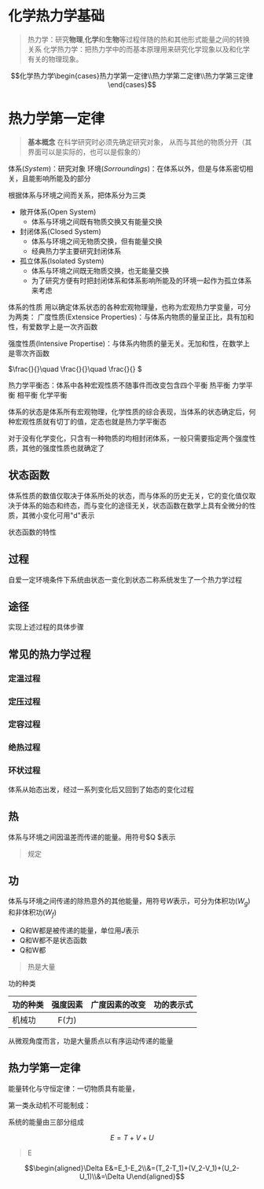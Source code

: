 # 化学热力学基础
> 热力学：研究**物理**,**化学**和**生物**等过程伴随的热和其他形式能量之间的转换关系
> 化学热力学：把热力学中的而基本原理用来研究化学现象以及和化学有关的物理现象。


$$化学热力学\begin{cases}热力学第一定律\\热力学第二定律\\热力学第三定律\end{cases}$$

# 热力学第一定律
> **基本概念**
在科学研究时必须先确定研究对象， 从而与其他的物质分开（其界面可以是实际的，也可以是假象的）

体系($System$)：研究对象
环境($Sorroundings$)：在体系以外，但是与体系密切相关，且能影响所能及的部分

根据体系与环境之间而关系，把体系分为三类
+ 敞开体系(Open System)
	+ 体系与环境之间既有物质交换又有能量交换
+ 封闭体系(Closed System)
	+ 体系与环境之间无物质交换，但有能量交换
	+ 经典热力学主要研究封闭体系
+ 孤立体系(Isolated System)
	+ 体系与环境之间既无物质交换，也无能量交换
	+ 为了研究方便有时把封闭体系和体系影响所能及的环境一起作为孤立体系来考虑

体系的性质
用以确定体系状态的各种宏观物理量，也称为宏观热力学变量，可分为两类：
广度性质(Extensice Properties)：与体系内物质的量呈正比，具有加和性，有爱数学上是一次齐函数

强度性质(Intensive Propertise)：与体系内物质的量无关。无加和性，在数学上是零次齐函数

$\frac{}{}\quad \frac{}{}\quad \frac{}{} $

热力学平衡态：体系中各种宏观性质不随事件而改变包含四个平衡
热平衡
力学平衡
相平衡
化学平衡

体系的状态是体系所有宏观物理，化学性质的综合表现，当体系的状态确定后，何种宏观性质就有切丁的值，定态也就是热力学平衡态

对于没有化学变化，只含有一种物质的均相封闭体系，一般只需要指定两个强度性质，其他的强度性质也就确定了

## 状态函数
体系性质的数值仅取决于体系所处的状态，而与体系的历史无关，它的变化值仅取决于体系的始态和终态，而与变化的途径无关，状态函数在数学上具有全微分的性质，其微小变化可用"$\mathrm{d}$"表示

状态函数的特性

## 过程
自爱一定环境条件下系统由状态一变化到状态二称系统发生了一个热力学过程

## 途径
实现上述过程的具体步骤

## 常见的热力学过程
### 定温过程
### 定压过程
### 定容过程
### 绝热过程
### 环状过程
体系从始态出发，经过一系列变化后又回到了始态的变化过程

## 热
体系与环境之间因温差而传递的能量。用符号$Q
$表示

> 规定


## 功
体系与环境之间传递的除热意外的其他能量，用符号$W$表示，可分为体积功($W_g$)和非体积功($W_f$)

+ Q和W都是被传递的能量，单位用$J$表示
+ Q和W都不是状态函数
+ Q和W都

> 热是大量

功的种类

|功的种类|强度因素|广度因素的改变|功的表示式|
|---------|:-------:|----------------|-----------|
|机械功|F(力)| | |

从微观角度而言，功是大量质点以有序运动传递的能量

## 热力学第一定律
能量转化与守恒定律：一切物质具有能量，

第一类永动机不可能制成：

系统的能量由三部分组成

$$E=T+V+U$$

> E


$$\begin{aligned}\Delta E&=E_1-E_2\\&=(T_2-T_1)+(V_2-V_1)+(U_2-U_1)\\&=\Delta U\end{aligned}$$

